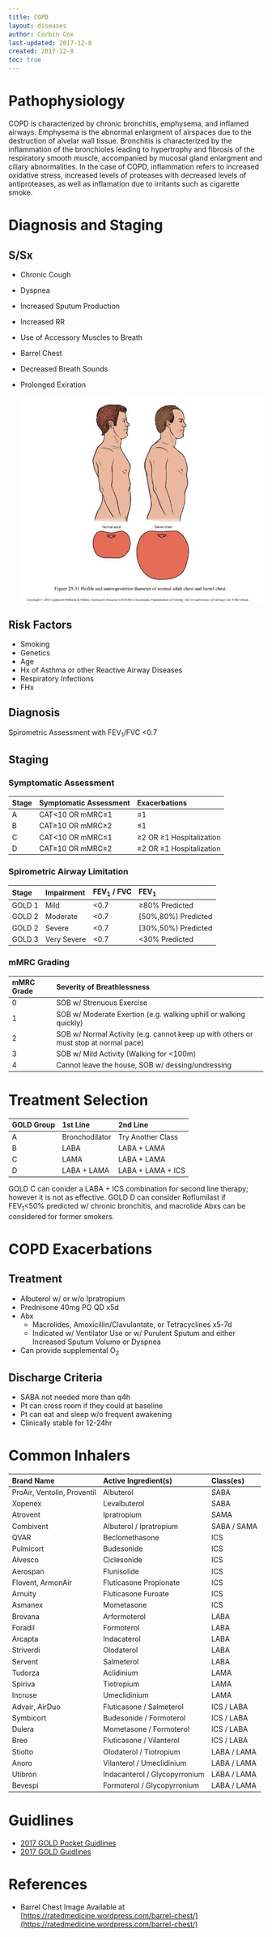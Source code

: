 ```yaml
---
title: COPD
layout: diseases
author: Corbin Cox
last-updated: 2017-12-8
created: 2017-12-8
toc: true
---
```




# Pathophysiology

COPD is characterized by chronic bronchitis, emphysema, and inflamed airways. Emphysema is the abnormal enlargment of airspaces due to the destruction of alvelar wall tissue. Bronchitis is characterized by the inflammation of the bronchioles leading to hypertrophy and fibrosis of the respiratory smooth muscle, accompanied by mucosal gland enlargment and ciliary abnormalities. In the case of COPD, inflammation refers to increased oxidative stress, increased levels of proteases with decreased levels of antiproteases, as well as inflamation due to irritants such as cigarette smoke.

# Diagnosis and Staging

## S/Sx

- Chronic Cough

- Dyspnea

- Increased Sputum Production

- Increased RR

- Use of Accessory Muscles to Breath

- Barrel Chest

- Decreased Breath Sounds

- Prolonged Exiration

  ![Barrel Chest](../images/barrel_chest.jpg)

## Risk Factors

* Smoking
* Genetics
* Age
* Hx of Asthma or other Reactive Airway Diseases
* Respiratory Infections
* FHx

## Diagnosis

Spirometric Assessment with FEV<sub>1</sub>/FVC &lt;0.7

## Staging

### Symptomatic Assessment

| Stage | Symptomatic Assessment | Exacerbations                  |
| :---- | :--------------------- | :----------------------------- |
| A     | CAT&lt;10 OR mMRC&le;1 | &le;1                          |
| B     | CAT&ge;10 OR mMRC&ge;2 | &le;1                          |
| C     | CAT&lt;10 OR mMRC&le;1 | &ge;2 OR &ge;1 Hospitalization |
| D     | CAT&ge;10 OR mMRC&ge;2 | &ge;2 OR &ge;1 Hospitalization |

### Spirometric Airway Limitation

| Stage  | Impairment  | FEV<sub>1</sub> / FVC | FEV<sub>1</sub>     |
| :----- | :---------- | :-------------------- | :------------------ |
| GOLD 1 | Mild        | &lt;0.7               | &ge;80% Predicted   |
| GOLD 2 | Moderate    | &lt;0.7               | [50%,80%) Predicted |
| GOLD 2 | Severe      | &lt;0.7               | [30%,50%) Predicted |
| GOLD 3 | Very Severe | &lt;0.7               | &lt;30% Predicted   |

### mMRC Grading

| mMRC Grade | Severity of Breathlessness               |
| :--------- | :--------------------------------------- |
| 0          | SOB w/ Strenuous Exercise                |
| 1          | SOB w/ Moderate Exertion (e.g. walking uphill or walking quickly) |
| 2          | SOB w/ Normal Activity (e.g. cannot keep up with others or must stop at normal pace) |
| 3          | SOB w/ Mild Activity (Walking for &lt;100m) |
| 4          | Cannot leave the house, SOB w/ dessing/undressing |

# Treatment Selection

| GOLD Group | 1st Line       | 2nd Line          |
| :--------- | :------------- | :---------------- |
| A          | Bronchodilator | Try Another Class |
| B          | LABA           | LABA + LAMA       |
| C          | LAMA           | LABA + LAMA       |
| D          | LABA + LAMA    | LABA + LAMA + ICS |

GOLD C can conider a LABA + ICS combination for second line therapy; however it is not as effective. GOLD D can consider Roflumilast if FEV<sub>1</sub>&lt;50% predicted w/ chronic bronchitis, and macrolide Abxs can be considered for former smokers.

# COPD Exacerbations

## Treatment

* Albuterol w/ or w/o Ipratropium
* Prednisone 40mg PO QD x5d
* Abx
  * Macrolides, Amoxicillin/Clavulantate, or Tetracyclines x5-7d
  * Indicated w/ Ventilator Use or w/ Purulent Sputum and either Increased Sputum Volume or Dyspnea
* Can provide supplemental O<sub>2</sub>

## Discharge Criteria

* SABA not needed more than q4h
* Pt can cross room if they could at baseline
* Pt can eat and sleep w/o frequent awakening
* Clinically stable for 12-24hr

# Common Inhalers

| Brand Name                  | Active Ingredient(s)          | Class(es)   |
| :-------------------------- | :---------------------------- | :---------- |
| ProAir, Ventolin, Proventil | Albuterol                     | SABA        |
| Xopenex                     | Levalbuterol                  | SABA        |
| Atrovent                    | Ipratropium                   | SAMA        |
| Combivent                   | Albuterol / Ipratropium       | SABA / SAMA |
| QVAR                        | Beclomethasone                | ICS         |
| Pulmicort                   | Budesonide                    | ICS         |
| Alvesco                     | Ciclesonide                   | ICS         |
| Aerospan                    | Flunisolide                   | ICS         |
| Flovent, ArmonAir           | Fluticasone Propionate        | ICS         |
| Arnuity                     | Fluticasone Furoate           | ICS         |
| Asmanex                     | Mometasone                    | ICS         |
| Brovana                     | Arformoterol                  | LABA        |
| Foradil                     | Formoterol                    | LABA        |
| Arcapta                     | Indacaterol                   | LABA        |
| Striverdi                   | Olodaterol                    | LABA        |
| Servent                     | Salmeterol                    | LABA        |
| Tudorza                     | Aclidinium                    | LAMA        |
| Spiriva                     | Tiotropium                    | LAMA        |
| Incruse                     | Umeclidinium                  | LAMA        |
| Advair, AirDuo              | Fluticasone / Salmeterol      | ICS / LABA  |
| Symbicort                   | Budesonide / Formoterol       | ICS / LABA  |
| Dulera                      | Mometasone / Formoterol       | ICS / LABA  |
| Breo                        | Fluticasone / Vilanterol      | ICS / LABA  |
| Stiolto                     | Olodaterol / Tiotropium       | LABA / LAMA |
| Anoro                       | Vilanterol / Umeclidinium     | LABA / LAMA |
| Utibron                     | Indacanterol / Glycopyrronium | LABA / LAMA |
| Bevespi                     | Formoterol / Glycopyrronium   | LABA / LAMA |



# Guidlines

* [2017 GOLD Pocket Guidlines](http://goldcopd.org/wp-content/uploads/2016/12/wms-GOLD-2017-Pocket-Guide.pdf)
* [2017 GOLD Guidlines](http://goldcopd.org/gold-2017-global-strategy-diagnosis-management-prevention-copd/)

# References

* Barrel Chest Image Available at [https://ratedmedicine.wordpress.com/barrel-chest/](https://ratedmedicine.wordpress.com/barrel-chest/)
